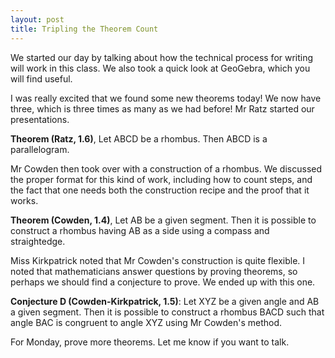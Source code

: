 ```yaml
---
layout: post
title: Tripling the Theorem Count
---
```


We started our day by talking about how the technical process for writing will
work in this class. We also took a quick look at GeoGebra, which you will find
useful.

I was really excited that we found some new theorems today! We now have three,
which is three times as many as we had before! Mr Ratz started our presentations.

**Theorem (Ratz, 1.6)**, Let ABCD be a rhombus. Then ABCD is a parallelogram.

Mr Cowden then took over with a construction of a rhombus. We discussed the
proper format for this kind of work, including how to count steps, and the fact
that one needs both the construction recipe and the proof that it works.

**Theorem (Cowden, 1.4)**, Let AB be a given segment. Then it is possible to
construct a rhombus having AB as a side using a compass and straightedge.

Miss Kirkpatrick noted that Mr Cowden's construction is quite flexible. I noted
that mathematicians answer questions by proving theorems, so perhaps we should
find a conjecture to prove. We ended up with this one.

**Conjecture D (Cowden-Kirkpatrick, 1.5)**: Let XYZ be a given angle and AB a given
segment. Then it is possible to construct a rhombus BACD such that angle BAC is
congruent to angle XYZ using Mr Cowden's method.

For Monday, prove more theorems. Let me know if you want to talk.
